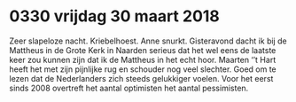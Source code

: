 # 0330 vrijdag 30 maart 2018
Zeer slapeloze nacht. Kriebelhoest. Anne snurkt. Gisteravond dacht ik bij de Mattheus in de Grote Kerk in Naarden serieus dat het wel eens de laatste keer zou kunnen zijn dat ik de Mattheus in het echt hoor. Maarten ‘’t Hart heeft het met zijn pijnlijke rug en schouder nog veel slechter. Goed om te lezen dat de Nederlanders zich steeds gelukkiger voelen. Voor het eerst sinds 2008 overtreft het aantal optimisten het aantal pessimisten.